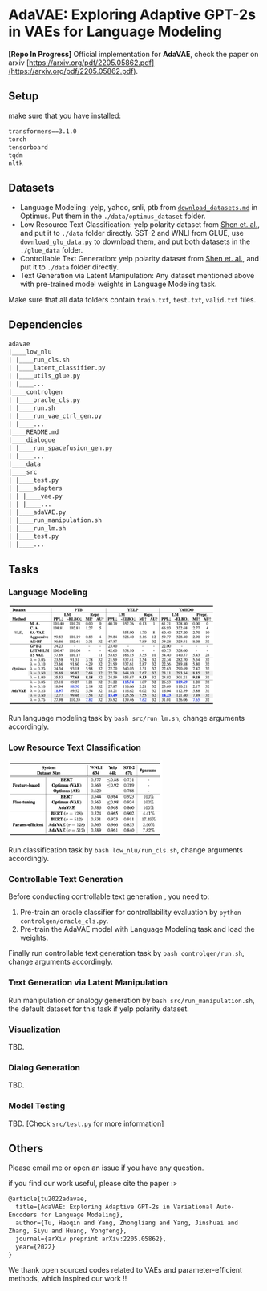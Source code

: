 # AdaVAE: Exploring Adaptive GPT-2s in VAEs for Language Modeling

**[Repo In Progress]** Official implementation for **AdaVAE**, check the paper on arxiv [https://arxiv.org/pdf/2205.05862.pdf](https://arxiv.org/pdf/2205.05862.pdf).

## Setup

make sure that you have installed:

```
transformers==3.1.0
torch
tensorboard
tqdm
nltk
```

## Datasets

- Language Modeling: yelp, yahoo, snli, ptb from [`download_datasets.md`](https://github.com/ChunyuanLI/Optimus/blob/master/data/download_datasets.md) in Optimus. Put them in the `./data/optimus_dataset` folder. 
- Low Resource Text Classification: yelp polarity dataset from [Shen et. al.](https://github.com/shentianxiao/language-style-transfer), and put it to `./data` folder directly. SST-2 and WNLI from GLUE, use [`download_glu_data.py`](https://github.com/ImKeTT/adavae/blob/main/low_nlu/download_glu_data.py) to download them, and put both datasets in the `./glue_data` folder.
- Controllable Text Generation: yelp polarity dataset from [Shen et. al.](https://github.com/shentianxiao/language-style-transfer), and put it to `./data` folder directly.
- Text Generation via Latent Manipulation: Any dataset mentioned above with pre-trained model weights in Language Modeling task.

Make sure that all data folders contain `train.txt`, `test.txt`, `valid.txt` files.

## Dependencies

```
adavae
|____low_nlu
| |____run_cls.sh
| |____latent_classifier.py
| |____utils_glue.py
| |____...
|____controlgen
| |____oracle_cls.py
| |____run.sh
| |____run_vae_ctrl_gen.py
| |____...
|____README.md
|____dialogue
| |____run_spacefusion_gen.py
| |____...
|____data
|____src
| |____test.py
| |____adapters
| | |____vae.py
| | |____...
| |____adaVAE.py
| |____run_manipulation.sh
| |____run_lm.sh
| |____test.py
| |____...
```

## Tasks

### Language Modeling

<img src="model_LM.jpg" alt="model_LM" style="zoom:40%;" />

Run language modeling task by `bash src/run_lm.sh`, change arguments accordingly.

### Low Resource Text Classification

<img src="model_cls.jpg" alt="model_cls" style="zoom:30%;" />

Run classification task by `bash low_nlu/run_cls.sh`, change arguments accordingly.

### Controllable Text Generation

Before conducting controllable text generation , you need to:

1. Pre-train an oracle classifier for controllability evaluation by `python controlgen/oracle_cls.py`.
2. Pre-train the AdaVAE model with Language Modeling task and load the weights.

Finally run controllable text generation task by `bash controlgen/run.sh`, change arguments accordingly.

### Text Generation via Latent Manipulation

Run manipulation or analogy generation by `bash src/run_manipulation.sh`, the default dataset for this task if yelp polarity dataset. 

### Visualization

TBD.

### Dialog Generation

TBD.

### Model Testing

TBD. [Check `src/test.py` for more information]



## Others

Please email me or open an issue if you have any question.

if you find our work useful, please cite the paper :>

```
@article{tu2022adavae,
  title={AdaVAE: Exploring Adaptive GPT-2s in Variational Auto-Encoders for Language Modeling},
  author={Tu, Haoqin and Yang, Zhongliang and Yang, Jinshuai and Zhang, Siyu and Huang, Yongfeng},
  journal={arXiv preprint arXiv:2205.05862},
  year={2022}
}
```

We thank open sourced codes related to VAEs and parameter-efficient methods, which inspired our work !!